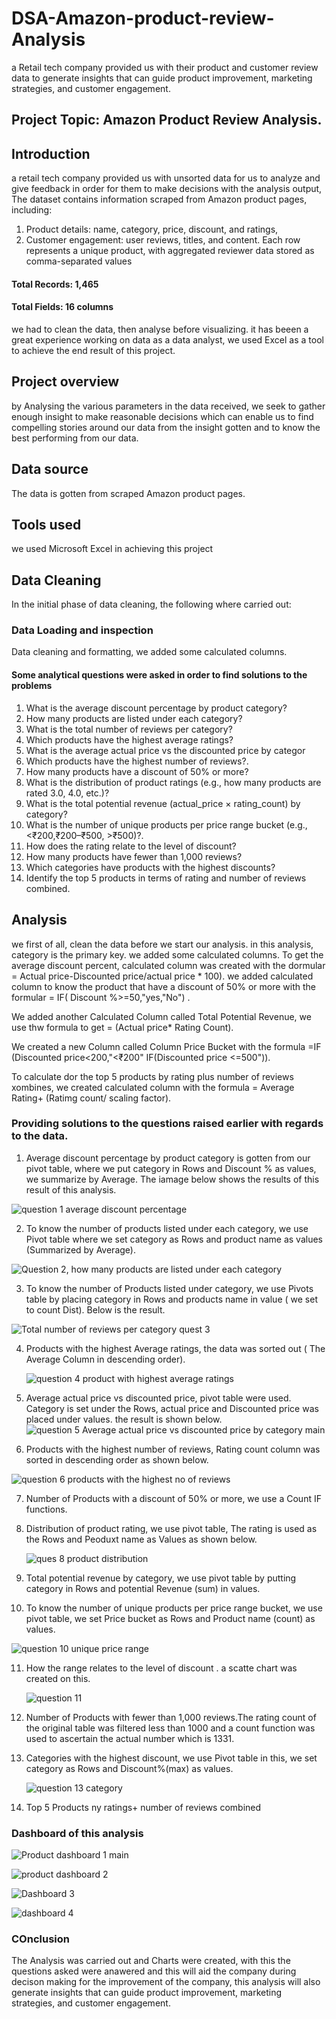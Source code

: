 # DSA-Amazon-product-review-Analysis
a Retail tech company provided us with their product and customer review data to generate insights that can guide product improvement, marketing strategies, and customer engagement.
## Project Topic: Amazon Product Review Analysis.
## Introduction 
a  retail tech company provided us with unsorted data for us to analyze and give feedback in order for them to make decisions with the analysis output, The dataset contains information scraped from Amazon product pages, including: 
   1. Product details: name, category, price, discount, and ratings, 
   2. Customer engagement: user reviews, titles, and content. 
     Each row represents a unique product, with aggregated reviewer data 
stored as comma-separated values 
#### Total Records: 1,465 
#### Total Fields: 16 columns 
     
we had to clean the data, then analyse before visualizing. it has beeen a great experience working on data as a data analyst, we used Excel as a tool to achieve the end result of this project.  

## Project overview
by Analysing the various parameters in the data received, we seek to gather enough insight to make reasonable decisions which can enable us to find compelling stories around our data from the insight gotten and to know the best performing from our data.
## Data source
The data is gotten from scraped Amazon product pages. 

## Tools used
we used Microsoft Excel in achieving this project

## Data Cleaning
In the initial phase of data cleaning, the following where carried out:
### Data Loading and inspection
Data cleaning and formatting, we added some calculated columns.

#### Some analytical questions were asked in order to find solutions to the problems 
1. What is the average discount percentage by product category?
2. How many products are listed under each category?
3. What is the total number of reviews per category?
4. Which products have the highest average ratings?
5. What is the average actual price vs the discounted price by categor
6. Which products have the highest number of reviews?.
7. How many products have a discount of 50% or more?
8. What is the distribution of product ratings (e.g., how many products are rated 3.0,
4.0, etc.)?
9. What is the total potential revenue (actual_price × rating_count) by category?
10. What is the number of unique products per price range bucket (e.g., <₹200,₹200–₹500, >₹500)?.
1. How does the rating relate to the level of discount?
12. How many products have fewer than 1,000 reviews?
13. Which categories have products with the highest discounts?
14. Identify the top 5 products in terms of rating and number of reviews combined.

## Analysis

we first of all, clean the data before we start our analysis.
in this analysis, category is the primary key. we added some calculated columns. 
To get the average discount percent, calculated column was created with the dormular = Actual price-Discounted price/actual price * 100). 
we added calculated column to know the product that have a discount of 50% or more with the formular
= IF( Discount %>=50,"yes,"No") .

We added another Calculated Column called Total Potential Revenue, we use thw formula to get = (Actual price* Rating Count). 

We created a new Column called Column Price Bucket with the formula =IF (Discounted price<200,"<₹200"
IF(Discounted price <=500")).

To calculate dor the top 5 products by rating plus number of reviews xombines, we created calculated column with the formula = Average Rating+ (Ratimg count/ scaling factor).

### Providing solutions to the questions raised earlier with regards to the data.
1. Average discount percentage by product category is gotten from our pivot table, where we put category in Rows and Discount % as values, we summarize by Average. The iamage below shows the results of this result of this analysis.

![question 1 average discount percentage](https://github.com/user-attachments/assets/a96f93a5-92ef-4f87-821f-7fb19973e4a2)

2.  To know the number of products listed under each category, we use Pivot table where we set category as Rows and product name as values (Summarized by Average).

![Question 2, how many products are listed under each category](https://github.com/user-attachments/assets/252899e3-3437-4ed6-910c-7a8896d85a8a)


3. To know the number of Products listed under category, we use Pivots table by placing category in Rows and products name in value ( we set to count Dist). Below is the result.

![Total number of reviews per category quest 3](https://github.com/user-attachments/assets/53b50378-5b16-4901-a2d6-8c12c561a211)


4. Products with the highest Average ratings, the data was sorted out ( The Average Column in descending order).

   ![question 4 product with highest average ratings](https://github.com/user-attachments/assets/6071143c-5fb6-4a8e-b5a6-1ea2c9b60f71)

5. Average actual price vs discounted price, pivot table were used. Category is set under the Rows, actual price and Discounted price was placed under values. the result is shown below.
   ![question 5 Average actual price vs discounted price by category main](https://github.com/user-attachments/assets/694f5766-fcf7-4e18-b450-40b1465b82ae)


6. Products with the highest number of reviews, Rating count column was sorted in descending order as shown below.

![question 6 products with the highest no of reviews](https://github.com/user-attachments/assets/a90f39a6-c977-4fdb-bee6-6cc3c34ff588)

7. Number of Products with a discount of 50% or more, we use a Count IF functions.
   

8. Distribution of product rating, we use pivot table, The rating is used as the Rows and Peoduxt name as Values as shown below.

   ![ques 8 product distribution](https://github.com/user-attachments/assets/c8bfd57b-69df-4e6b-9fb7-6222e4cdba2b)


9. Total potential revenue by category, we use pivot table by putting category in Rows and potential Revenue (sum) in values.
   

10. To know the number of unique products per price range bucket, we use pivot table, we set Price bucket as Rows and Product name (count) as values.
   
![question 10 unique price range](https://github.com/user-attachments/assets/d801782b-cbb9-4baa-b4a2-07aa8b0b563a)

11. How the range relates to the level of discount . a scatte chart was created on this.

    ![question 11](https://github.com/user-attachments/assets/47d9e49b-60fe-4602-bd8b-60ac042d2181)


12. Number of Products with fewer than 1,000 reviews.The rating count of the original table was filtered less than 1000 and a count function was used to ascertain the actual number which is 1331.

13. Categories with the highest discount, we use Pivot table in this, we set category as Rows and Discount%(max) as values.

    ![question 13 category](https://github.com/user-attachments/assets/8901feeb-43db-4593-bfbb-35efd9930b02)


14. Top 5 Products ny ratings+ number of reviews combined


### Dashboard of this analysis

![Product dashboard 1 main](https://github.com/user-attachments/assets/91534f8b-9165-4184-8d48-fdce7adf5301)


![product dashboard 2](https://github.com/user-attachments/assets/91937a89-81c0-4a18-9f59-a36dbbefa595)

![Dashboard 3](https://github.com/user-attachments/assets/d716a971-6eb9-4dbf-a220-3f6895b652dd)

![dashboard 4](https://github.com/user-attachments/assets/4b7f29ec-311e-44a4-a749-4216047bad28)

### COnclusion
The Analysis was carried out and Charts were created, with this the questions asked were anawered and this will aid the company during decison making for the improvement of the company, this analysis will also generate insights that can guide product improvement, marketing strategies, and customer engagement.
